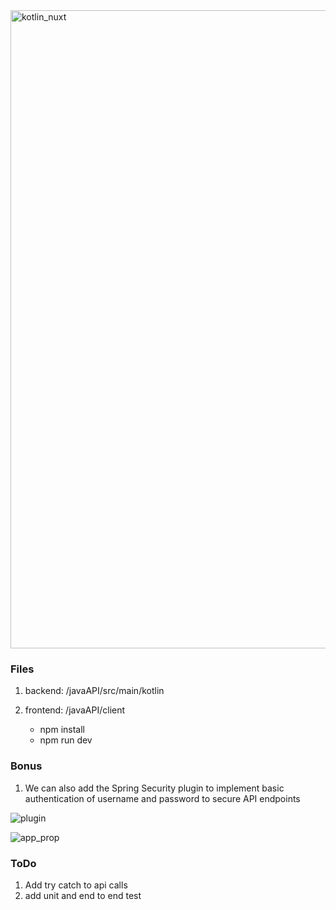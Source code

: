 <img width="1021" alt="kotlin_nuxt" src="https://user-images.githubusercontent.com/13556673/120704374-7efa6b80-c484-11eb-8740-9963c7487aac.png">

### Files
 1. backend: /javaAPI/src/main/kotlin

 1. frontend: /javaAPI/client
     * npm install
     * npm run dev

### Bonus
 1. We can also add the Spring Security plugin to implement basic authentication of username and password to secure API endpoints

![plugin](https://user-images.githubusercontent.com/13556673/120576117-40b36c80-c3f0-11eb-8ff2-facd25c78651.png)

   ![app_prop](https://user-images.githubusercontent.com/13556673/120576001-0d70dd80-c3f0-11eb-9931-64baa0b660ff.png)

### ToDo
 1. Add try catch to api calls
 2. add unit and end to end test
